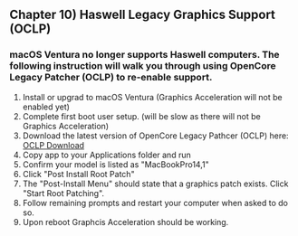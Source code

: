 ##  Chapter 10) Haswell Legacy Graphics Support (OCLP)
### macOS Ventura no longer supports Haswell computers. The following instruction will walk you through using OpenCore Legacy Patcher (OCLP) to re-enable support.

1. Install or upgrad to macOS Ventura (Graphics Acceleration will not be enabled yet)
2. Complete first boot user setup. (will be slow as there will not be Graphics Acceleration)
3. Download the latest version of OpenCore Legacy Pathcer (OCLP) here: [OCLP Download](https://github.com/dortania/Opencore-Legacy-Patcher/releases)
4. Copy app to your Applications folder and run
5. Confirm your model is listed as "MacBookPro14,1"
6. Click "Post Install Root Patch"
7. The "Post-Install Menu" should state that a graphics patch exists. Click "Start Root Patching". 
8. Follow remaining prompts and restart your computer when asked to do so. 
9. Upon reboot Graphcis Acceleration should be working. 

